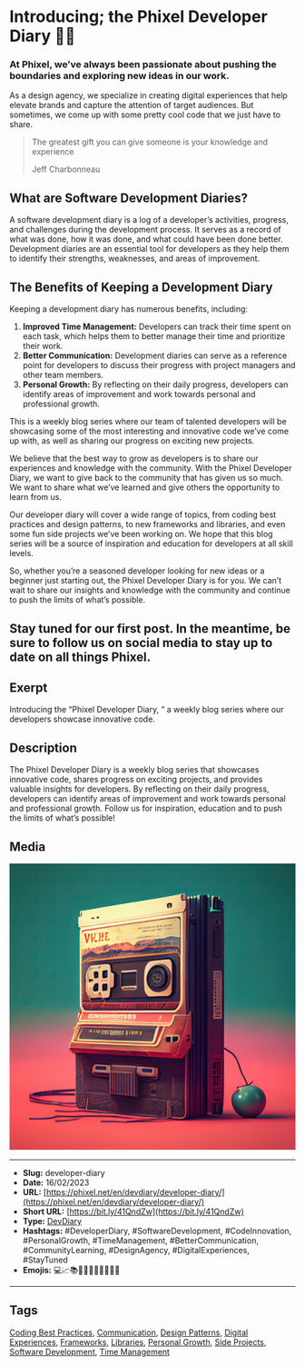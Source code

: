 # Introducing; the Phixel Developer Diary 👨‍💻
### At Phixel, we’ve always been passionate about pushing the boundaries and exploring new ideas in our work.

As a design agency, we specialize in creating digital experiences that help elevate brands and capture the attention of target audiences. But sometimes, we come up with some pretty cool code that we just have to share.

> The greatest gift you can give someone is your knowledge and experience
>
> Jeff Charbonneau

## What are Software Development Diaries?

A software development diary is a log of a developer’s activities, progress, and challenges during the development process. It serves as a record of what was done, how it was done, and what could have been done better. Development diaries are an essential tool for developers as they help them to identify their strengths, weaknesses, and areas of improvement.

## The Benefits of Keeping a Development Diary

Keeping a development diary has numerous benefits, including:

1. **Improved Time Management:** Developers can track their time spent on each task, which helps them to better manage their time and prioritize their work.
2. **Better Communication:** Development diaries can serve as a reference point for developers to discuss their progress with project managers and other team members.
3. **Personal Growth:** By reflecting on their daily progress, developers can identify areas of improvement and work towards personal and professional growth.

This is a weekly blog series where our team of talented developers will be showcasing some of the most interesting and innovative code we’ve come up with, as well as sharing our progress on exciting new projects.

We believe that the best way to grow as developers is to share our experiences and knowledge with the community. With the Phixel Developer Diary, we want to give back to the community that has given us so much. We want to share what we’ve learned and give others the opportunity to learn from us.

Our developer diary will cover a wide range of topics, from coding best practices and design patterns, to new frameworks and libraries, and even some fun side projects we’ve been working on. We hope that this blog series will be a source of inspiration and education for developers at all skill levels.

So, whether you’re a seasoned developer looking for new ideas or a beginner just starting out, the Phixel Developer Diary is for you. We can’t wait to share our insights and knowledge with the community and continue to push the limits of what’s possible.

Stay tuned for our first post. In the meantime, be sure to follow us on social media to stay up to date on all things Phixel.
------------
## Exerpt
Introducing the “Phixel Developer Diary, ” a weekly blog series where our developers showcase innovative code.
## Description
The Phixel Developer Diary is a weekly blog series that showcases innovative code, shares progress on exciting projects, and provides valuable insights for developers. By reflecting on their daily progress, developers can identify areas of improvement and work towards personal and professional growth. Follow us for inspiration, education and to push the limits of what’s possible!
## Media
<img src="media/783b6cd2/developer-diary.jpg" loading="lazy"><br>

------------
- **Slug:** developer-diary
- **Date:** 16/02/2023
- **URL:** [https://phixel.net/en/devdiary/developer-diary/](https://phixel.net/en/devdiary/developer-diary/)
- **Short URL:** [https://bit.ly/41QndZw](https://bit.ly/41QndZw)
- **Type:** [DevDiary](#devdiary)
- **Hashtags:** #DeveloperDiary, #SoftwareDevelopment, #CodeInnovation, #PersonalGrowth, #TimeManagement, #BetterCommunication, #CommunityLearning, #DesignAgency, #DigitalExperiences, #StayTuned
- **Emojis:** 💻📈📚👨‍💻👩‍💻🚀🌟🤓👀

------------
## Tags
[Coding Best Practices](#coding-best-practices), [Communication](#communication), [Design Patterns](#design-patterns), [Digital Experiences](#digital-experiences), [Frameworks](#frameworks), [Libraries](#libraries), [Personal Growth](#personal-growth), [Side Projects](#side-projects), [Software Development](#software-development), [Time Management](#time-management)
